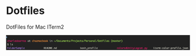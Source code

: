 # Dotfiles
DotFiles for Mac ITerm2

![alt text](https://raw.githubusercontent.com/charlesbarros/Dotfiles/master/Sample.png)
